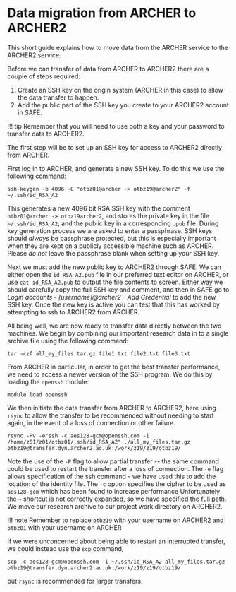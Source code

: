 # Data migration from ARCHER to ARCHER2

This short guide explains how to move data from the ARCHER service to the ARCHER2 service.

Before we can transfer of data from ARCHER to ARCHER2 there are a couple of steps required:

1. Create an SSH key on the origin system (ARCHER in this case) to allow
   the data transfer to happen.
2. Add the public part of the SSH key you create to your ARCHER2 account 
   in SAFE.
   
!!! tip
    Remember that you will need to use both a key and your password to
    transfer data to ARCHER2.
    
The first step will be to set up an SSH key for access to ARCHER2 directly from ARCHER.

First log in to ARCHER, and generate a new SSH key. To do this we use
the following
    command:

    ssh-keygen -b 4096 -C "otbz01@archer -> otbz19@archer2" -f ~/.ssh/id_RSA_A2

This generates a new 4096 bit RSA SSH key with the comment
`otbz01@archer -> otbz19archer2`, and stores the private key in the file
`~/.ssh/id_RSA_A2`, and the public key in a corresponding `.pub` file.
During key generation process we are asked to enter a passphrase. SSH
keys should *always* be passphrase protected, but this is especially
important when they are kept on a publicly accessible machine such as
ARCHER. Please *do not* leave the passphrase blank when setting up your
SSH key.

Next we must add the new public key to ARCHER2 through SAFE. We can
either open the `id_RSA_A2.pub` file in our preferred text editor on
ARCHER, or use `cat id_RSA_A2.pub` to output the file contents to
screen. Either way we should carefully copy the full SSH key and
comment, and then in SAFE go to *Login accounts - [username]@archer2 -
Add Credential* to add the new SSH key. Once the new key is active you
can test that this has worked by attempting to ssh to ARCHER2 from
ARCHER.

All being well, we are now ready to transfer data directly between the
two machines. We begin by combining our important research data in to a
single archive file using the following command:

    tar -czf all_my_files.tar.gz file1.txt file2.txt file3.txt

From ARCHER in particular, in order to get the best transfer performance,
we need to access a newer version of the SSH program. We do this by loading
the `openssh` module:

    module load openssh
    

We then initiate the data transfer from ARCHER to ARCHER2, here using
`rsync` to allow the transfer to be recommenced without needing to start
again, in the event of a loss of connection or other failure.

    rsync -Pv -e"ssh -c aes128-gcm@openssh.com -i /home/z01/z01/otbz01/.ssh/id_RSA_A2" ./all_my_files.tar.gz otbz19@transfer.dyn.archer2.ac.uk:/work/z19/z19/otbz19/

Note the use of the `-P` flag to allow partial transfer -- the same
command could be used to restart the transfer after a loss of
connection. The `-e` flag allows specification of the ssh command - we
have used this to add the location of the identity file. 
The `-c` option specifies the cipher to be used as `aes128-gcm` which has been found to increase performance
Unfortunately
the `~` shortcut is not correctly expanded, so we have specified the
full path. We move our research archive to our project work directory on
ARCHER2.

!!! note
    Remember to replace `otbz19` with your username on ARCHER2 and `otbz01`
    with your username on ARCHER

If we were unconcerned about being able to restart an interrupted
transfer, we could instead use the `scp` command,

    scp -c aes128-gcm@openssh.com -i ~/.ssh/id_RSA_A2 all_my_files.tar.gz otbz19@transfer.dyn.archer2.ac.uk:/work/z19/z19/otbz19/

but `rsync` is recommended for larger transfers.
